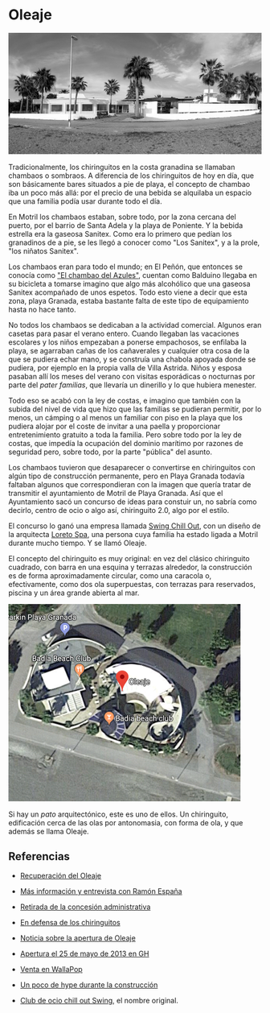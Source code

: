 # Oleaje

![Oleaje en su forma original](img/oleaje.jpg)

Tradicionalmente, los chiringuitos en la costa granadina se llamaban
chambaos o sombraos. A diferencia de los chiringuitos de hoy en día,
que son básicamente bares situados a pie de playa, el concepto de
chambao iba un poco más allá: por el precio de una bebida se alquilaba
un espacio que una familia podía usar durante todo el día.

En Motril los chambaos estaban, sobre todo, por la zona cercana del
puerto, por el barrio de Santa Adela y la playa de Poniente. Y la
bebida estrella era la gaseosa Sanitex. Como era lo primero que pedían
los granadinos de a pie, se les llegó a conocer como "Los Sanitex", y
a la prole, "los niñatos Sanitex".

Los chambaos eran para todo el mundo; en El Peñón, que entonces se
conocía como ["El chambao del Azules"](https://www.ideal.es/granada/costa/201608/11/origen-sanitex-20160803231400.html), cuentan como Balduino llegaba en
su bicicleta a tomarse imagino que algo más alcohólico que una gaseosa
Sanitex acompañado de unos espetos. Todo esto viene a decir que esta
zona, playa Granada, estaba bastante falta de este tipo de
equipamiento hasta no hace tanto.

No todos los chambaos se dedicaban a la actividad comercial. Algunos
eran casetas para pasar el verano entero. Cuando llegaban las
vacaciones escolares y los niños empezaban a ponerse empachosos, se
enfilaba la playa, se agarraban cañas de los cañaverales y cualquier
otra cosa de la que se pudiera echar mano, y se construía una chabola
apoyada donde se pudiera, por ejemplo en la propia valla de Villa
Astrida. Niños y esposa pasaban allí los meses del verano con visitas
esporádicas o nocturnas por parte del *pater familias*, que llevaría
un dinerillo y lo que hubiera menester.

Todo eso se acabó con la ley de costas, e imagino que también con la
subida del nivel de vida que hizo que las familias se pudieran
permitir, por lo menos, un cámping o al menos un familiar con piso en
la playa que los pudiera alojar por el coste de invitar a una paella y
proporcionar entretenimiento gratuito a toda la familia. Pero sobre
todo por la ley de costas, que impedía la ocupación del dominio
marítimo por razones de seguridad pero, sobre todo, por la parte
"pública" del asunto.

Los chambaos tuvieron que desaparecer o convertirse en chiringuitos
con algún tipo de construcción permanente, pero en Playa Granada
todavía faltaban algunos que correspondieran con la imagen que quería
tratar de transmitir el ayuntamiento de Motril de Playa Granada. Así
que el Ayuntamiento sacó un concurso de ideas para constuir un, no
sabría como decirlo, centro de ocio o algo así, chiringuito 2.0, algo
por el estilo.

El concurso lo ganó una empresa
llamada
[Swing Chill Out](http://www.elfaromotril.es/2012/09/15/el-club-de-ocio-%E2%80%98swing%E2%80%99-chill-out-de-playa-granada-sera-referente-turistico-de-la-costa-granadina/),
con un diseño de la arquitecta [Loreto Spa](http://www.loretospa.es/oleaje.html), una persona cuya familia ha
estado ligada a Motril durante mucho tiempo. Y se llamó Oleaje.

El concepto del chiringuito es muy original: en vez del clásico
chiringuito cuadrado, con barra en una esquina y terrazas alrededor,
la construcción es de forma aproximadamente circular, como una
caracola o, efectivamente, como dos ola superpuestas, con terrazas
para reservados, piscina y un área grande abierta al mar.

![Captura satélite de Google Maps](img/oleaje.png)

Si hay un *pato* arquitectónico, este es uno de ellos. Un chiringuito,
edificación cerca de las olas por antonomasia, con forma de ola, y que
además se llama Oleaje.

## Referencias

*  [Recuperación del Oleaje](https://www.ideal.es/granada/costa/nuevo-inversor-inyecta-20190613203108-nt.html)
  
  
*  [Más información y entrevista con Ramón España](https://www.ideal.es/granada/costa/manos-negras-querian-20190613204529-nt.html)
  
* [Retirada de la concesión administrativa](https://www.motrildigital.com/ayuntamiento-motril-acuerda-extinguir-la-concesion-administrativa-del-chiringuito-oleaje/)

* [En defensa de los chiringuitos](http://granadacostanacional.es/rompiendo-una-lanza-en-recuerdo-de-los-chiringuitos/)

* [Noticia sobre la apertura de Oleaje](https://www.ideal.es/granada/20121217/local/motril/club-ocio-chill-oleaje-201212171450.html)
* [Apertura el 25 de mayo de 2013 en GH](https://www.granadahoy.com/provincia/chiringuito-Playa-Granada-puertas-proximo_0_694730771.html)

*  [Venta en WallaPop](https://www.ideal.es/granada/costa/vende-chiringuito-playa-20190424185306-nt.html)
  
* [Un poco de hype durante la construcción](https://motrildigital.blogia.com/2012/121711-el-club-de-ocio-chill-out-oleaje-playa-granada-abrir-sus-puertas-el-pr-ximo-m.php)

*  [Club de ocio chill out Swing](http://www.elfaromotril.es/2012/09/15/el-club-de-ocio-%E2%80%98swing%E2%80%99-chill-out-de-playa-granada-sera-referente-turistico-de-la-costa-granadina/),
  el nombre original.
